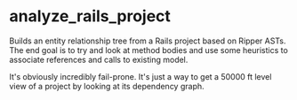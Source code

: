 # analyze\_rails\_project

Builds an entity relationship tree from a Rails project based on Ripper ASTs. The end goal is to try and look at method bodies and use some heuristics to associate references and calls to existing model.

It's obviously incredibly fail-prone. It's just a way to get a 50000 ft level view of a project by looking at its dependency graph.
